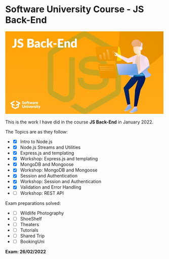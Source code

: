# Software University Course - JS Back-End #

![js back-end](/js-back-end.jpg)

This is the work I have did in the course **JS Back-End** in January 2022.

The Topics are as they follow:

* - [x] Intro to Node.js
* - [x] Node.js Streams and Utilities
* - [x] Express.js and templating
* - [x] Workshop: Express.js and templating
* - [x] MongoDB and Mongoose
* - [x] Workshop: MongoDB and Mongoose
* - [x] Session and Authentication
* - [x] Workshop: Session and Authentication
* - [x] Validation and Error Handling
* - [ ] Workshop: REST API

Exam preparations solved:

* - [ ] Wildlife Photography
* - [ ] ShoeShelf
* - [ ] Theaters
* - [ ] Tutorials
* - [ ] Shared Trip
* - [ ] BookingUni

**Exam: 26/02/2022**